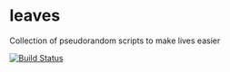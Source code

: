 # leaves
Collection of pseudorandom scripts to make lives easier


[![Build Status](https://travis-ci.org/mandaarp/leaves.svg?branch=master)](https://travis-ci.org/mandaarp/leaves)
